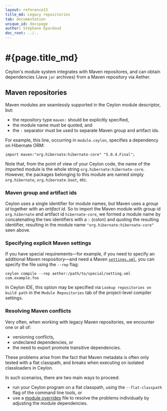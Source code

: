 ```yaml
---
layout: reference13
title_md: Legacy repositories
tab: documentation
unique_id: docspage
author: Stéphane Épardaud
doc_root: ../..
---
```


# #{page.title_md}

Ceylon's module system integrates with Maven repositores, and can obtain
dependencies (Java `jar` archives) from a Maven repository via Aether.

## Maven repositories

Maven modules are seamlessly supported in the Ceylon module descriptor,
but:

- the repository type `maven:` should be explicitly specified,
- the module name must be quoted, and
- the `:` separator must be used to separate Maven group and artifact ids.

For example, this line, occurring in `module.ceylon`, specifies a 
dependency on Hibernate ORM:

<!-- try: -->
    import maven:"org.hibernate:hibernate-core" "5.0.4.Final";

Note that, from the point of view of your Ceylon code, the name of the
imported module is the whole string `org.hibernate:hibernate-core`.
However, the packages belonging to this module are named simply
`org.hibernate`, `org.hibernate.boot`, etc.

### Maven group and artifact ids 

Ceylon uses a single identifier for module names, but Maven uses a _group id_ 
together with an _artifact id_. So to import the Maven module with group id 
`org.hibernate` and artifact id `hibernate-core`, we formed a module name 
by concatenating the two identifiers with a `:` (colon) and quoting 
the resulting identifier, resulting in the module name 
`"org.hibernate:hibernate-core"` seen above.

### Specifying explicit Maven settings 

If you have special requirements&mdash;for example, if you need to specify an 
additional Maven respository&mdash;and need a Maven [`settings.xml`][], you can 
specify the file using the `--rep` flag:

<!--lang: none -->
    ceylon compile --rep aether:/path/to/special/setting.xml com.example.foo

In Ceylon IDE, this option may be specified via `Lookup repositories on build path`
in the `Module Repositories` tab of the project-level compiler settings.

[`settings.xml`]: https://maven.apache.org/settings.html

### Resolving Maven conflicts

Very often, when working with legacy Maven repositories, we encounter one or
all of:

- versioning conflicts,
- undeclared dependencies, or
- the need to export promote transitive dependencies.

These problems arise from the fact that Maven metadata is often only tested
with a flat classpath, and breaks when executing on isolated classloaders in
Ceylon.

In such scenarios, there are two main ways to proceed:

- run your Ceylon program on a flat classpath, using the `--flat-classpath`
  flag of the command line tools, or
- use a [module overrides](../overrides) file to resolve the problems
  individually by adjusting the module dependencies.  
